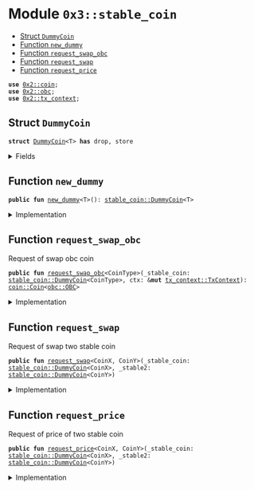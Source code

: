 
<a name="0x3_stable_coin"></a>

# Module `0x3::stable_coin`



-  [Struct `DummyCoin`](#0x3_stable_coin_DummyCoin)
-  [Function `new_dummy`](#0x3_stable_coin_new_dummy)
-  [Function `request_swap_obc`](#0x3_stable_coin_request_swap_obc)
-  [Function `request_swap`](#0x3_stable_coin_request_swap)
-  [Function `request_price`](#0x3_stable_coin_request_price)


<pre><code><b>use</b> <a href="">0x2::coin</a>;
<b>use</b> <a href="">0x2::obc</a>;
<b>use</b> <a href="">0x2::tx_context</a>;
</code></pre>



<a name="0x3_stable_coin_DummyCoin"></a>

## Struct `DummyCoin`



<pre><code><b>struct</b> <a href="stable_coin.md#0x3_stable_coin_DummyCoin">DummyCoin</a>&lt;T&gt; <b>has</b> drop, store
</code></pre>



<details>
<summary>Fields</summary>


<dl>
<dt>
<code>dummy_field: bool</code>
</dt>
<dd>

</dd>
</dl>


</details>

<a name="0x3_stable_coin_new_dummy"></a>

## Function `new_dummy`



<pre><code><b>public</b> <b>fun</b> <a href="stable_coin.md#0x3_stable_coin_new_dummy">new_dummy</a>&lt;T&gt;(): <a href="stable_coin.md#0x3_stable_coin_DummyCoin">stable_coin::DummyCoin</a>&lt;T&gt;
</code></pre>



<details>
<summary>Implementation</summary>


<pre><code><b>public</b> <b>fun</b> <a href="stable_coin.md#0x3_stable_coin_new_dummy">new_dummy</a>&lt;T&gt;(): <a href="stable_coin.md#0x3_stable_coin_DummyCoin">DummyCoin</a>&lt;T&gt; {
    <a href="stable_coin.md#0x3_stable_coin_DummyCoin">DummyCoin</a>{}
}
</code></pre>



</details>

<a name="0x3_stable_coin_request_swap_obc"></a>

## Function `request_swap_obc`

Request of swap obc coin


<pre><code><b>public</b> <b>fun</b> <a href="stable_coin.md#0x3_stable_coin_request_swap_obc">request_swap_obc</a>&lt;CoinType&gt;(_stable_coin: <a href="stable_coin.md#0x3_stable_coin_DummyCoin">stable_coin::DummyCoin</a>&lt;CoinType&gt;, ctx: &<b>mut</b> <a href="_TxContext">tx_context::TxContext</a>): <a href="_Coin">coin::Coin</a>&lt;<a href="_OBC">obc::OBC</a>&gt;
</code></pre>



<details>
<summary>Implementation</summary>


<pre><code><b>public</b> <b>fun</b> <a href="stable_coin.md#0x3_stable_coin_request_swap_obc">request_swap_obc</a>&lt;CoinType&gt;(
    _stable_coin: <a href="stable_coin.md#0x3_stable_coin_DummyCoin">DummyCoin</a>&lt;CoinType&gt;, ctx: &<b>mut</b> TxContext): Coin&lt;OBC&gt;  {
   // mock for rust test
   <a href="_zero">coin::zero</a>&lt;OBC&gt;(ctx)
}
</code></pre>



</details>

<a name="0x3_stable_coin_request_swap"></a>

## Function `request_swap`

Request of swap two stable coin


<pre><code><b>public</b> <b>fun</b> <a href="stable_coin.md#0x3_stable_coin_request_swap">request_swap</a>&lt;CoinX, CoinY&gt;(_stable_coin: <a href="stable_coin.md#0x3_stable_coin_DummyCoin">stable_coin::DummyCoin</a>&lt;CoinX&gt;, _stable2: <a href="stable_coin.md#0x3_stable_coin_DummyCoin">stable_coin::DummyCoin</a>&lt;CoinY&gt;)
</code></pre>



<details>
<summary>Implementation</summary>


<pre><code><b>public</b> <b>fun</b> <a href="stable_coin.md#0x3_stable_coin_request_swap">request_swap</a>&lt;CoinX, CoinY&gt;(
    _stable_coin: <a href="stable_coin.md#0x3_stable_coin_DummyCoin">DummyCoin</a>&lt;CoinX&gt;, _stable2: <a href="stable_coin.md#0x3_stable_coin_DummyCoin">DummyCoin</a>&lt;CoinY&gt;)  {
}
</code></pre>



</details>

<a name="0x3_stable_coin_request_price"></a>

## Function `request_price`

Request of price of two stable coin


<pre><code><b>public</b> <b>fun</b> <a href="stable_coin.md#0x3_stable_coin_request_price">request_price</a>&lt;CoinX, CoinY&gt;(_stable_coin: <a href="stable_coin.md#0x3_stable_coin_DummyCoin">stable_coin::DummyCoin</a>&lt;CoinX&gt;, _stable2: <a href="stable_coin.md#0x3_stable_coin_DummyCoin">stable_coin::DummyCoin</a>&lt;CoinY&gt;)
</code></pre>



<details>
<summary>Implementation</summary>


<pre><code><b>public</b> <b>fun</b> <a href="stable_coin.md#0x3_stable_coin_request_price">request_price</a>&lt;CoinX, CoinY&gt;(
    _stable_coin: <a href="stable_coin.md#0x3_stable_coin_DummyCoin">DummyCoin</a>&lt;CoinX&gt;, _stable2: <a href="stable_coin.md#0x3_stable_coin_DummyCoin">DummyCoin</a>&lt;CoinY&gt;)  {
}
</code></pre>



</details>
